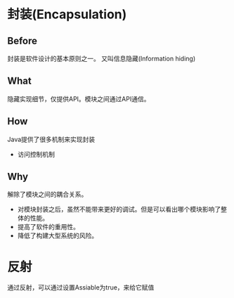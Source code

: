 # 封装(Encapsulation)

## Before
封装是软件设计的基本原则之一。
又叫信息隐藏(Information hiding)

## What
隐藏实现细节，仅提供API。模块之间通过API通信。

## How
Java提供了很多机制来实现封装
- 访问控制机制

## Why
解除了模块之间的耦合关系。
- 对模块封装之后，虽然不能带来更好的调试。但是可以看出哪个模块影响了整体的性能。
- 提高了软件的重用性。
- 降低了构建大型系统的风险。


# 反射

通过反射，可以通过设置Assiable为true，来给它赋值
